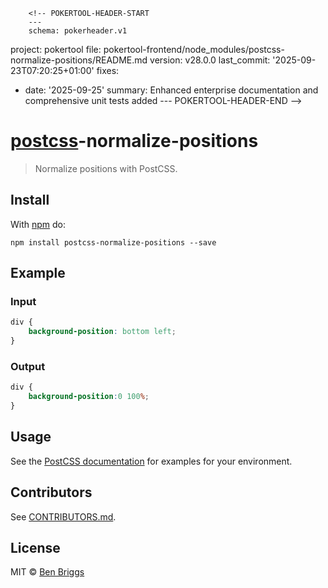         <!-- POKERTOOL-HEADER-START
        ---
        schema: pokerheader.v1
project: pokertool
file: pokertool-frontend/node_modules/postcss-normalize-positions/README.md
version: v28.0.0
last_commit: '2025-09-23T07:20:25+01:00'
fixes:
- date: '2025-09-25'
  summary: Enhanced enterprise documentation and comprehensive unit tests added
        ---
        POKERTOOL-HEADER-END -->
# [postcss][postcss]-normalize-positions

> Normalize positions with PostCSS.

## Install

With [npm](https://npmjs.org/package/postcss-normalize-positions) do:

```
npm install postcss-normalize-positions --save
```

## Example

### Input

```css
div {
    background-position: bottom left;
}
```

### Output

```css
div {
    background-position:0 100%;
}
``` 

## Usage

See the [PostCSS documentation](https://github.com/postcss/postcss#usage) for
examples for your environment.

## Contributors

See [CONTRIBUTORS.md](https://github.com/cssnano/cssnano/blob/master/CONTRIBUTORS.md).

## License

MIT © [Ben Briggs](http://beneb.info)

[postcss]: https://github.com/postcss/postcss

